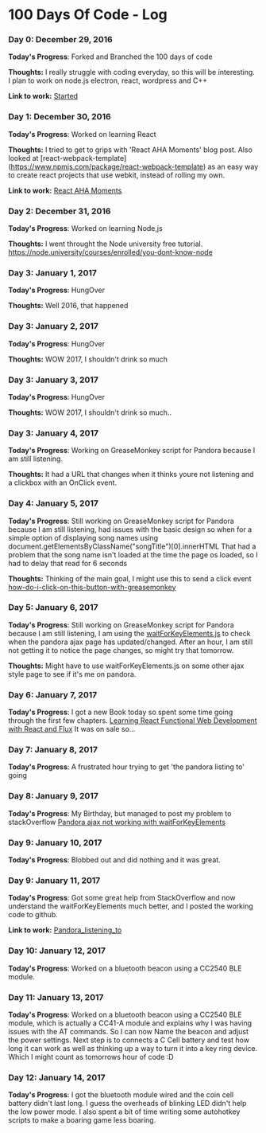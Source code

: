 # 100 Days Of Code - Log

### Day 0: December 29, 2016

**Today's Progress**: Forked and Branched the 100 days of code

**Thoughts:** I really struggle with coding everyday,  so this will be interesting.  I plan to work on node.js electron, react, wordpress and C++

**Link to work:** [Started](https://github.com/hellonearthis/100-days-of-code/edit/BrettCooper/log.md)

### Day 1: December 30, 2016

**Today's Progress**: Worked on learning React

**Thoughts:** I tried to get to grips with 'React AHA Moments' blog post.  Also looked at [react-webpack-template] (https://www.npmjs.com/package/react-webpack-template) as an easy way to create react projects that use webkit, instead of rolling my own.

**Link to work:** [React AHA Moments](https://tylermcginnis.com/react-aha-moments/)

### Day 2: December 31, 2016

**Today's Progress**: Worked on learning Node,js

**Thoughts:** I went throught the Node university free tutorial. https://node.university/courses/enrolled/you-dont-know-node 

### Day 3: January 1, 2017

**Today's Progress**: HungOver

**Thoughts:** Well 2016, that happened

### Day 3: January 2, 2017

**Today's Progress**: HungOver

**Thoughts:** WOW 2017, I shouldn't drink so much

### Day 3: January 3, 2017

**Today's Progress**: HungOver

**Thoughts:** WOW 2017, I shouldn't drink so much..

### Day 3: January 4, 2017

**Today's Progress**: Working on GreaseMonkey script for Pandora because I am still listening.

**Thoughts:** It had a URL that changes when it thinks youre not listening and a clickbox with an OnClick event.

### Day 4: January 5, 2017

**Today's Progress**: Still working on GreaseMonkey script for Pandora because I am still listening,  had issues with the basic design so when for a simple option of displaying song names using document.getElementsByClassName("songTitle")[0].innerHTML 
That had a problem that the song name isn't loaded at the time the page os loaded,  so I had to delay that read for 6 seconds

**Thoughts:** Thinking of the main goal, I might use this to send a click event [how-do-i-click-on-this-button-with-greasemonkey](http://stackoverflow.com/questions/12252701/how-do-i-click-on-this-button-with-greasemonkey)

### Day 5: January 6, 2017

**Today's Progress**: Still working on GreaseMonkey script for Pandora because I am still listening,  I am using the [waitForKeyElements.js](https://gist.github.com/BrockA/2625891)  to check when the pandora ajax page has updated/changed.
After an hour, I am still not getting it to notice the page changes,  so might try that tomorrow.

**Thoughts:** Might have to use waitForKeyElements.js on some other ajax style page to see if it's me on pandora.

### Day 6: January 7, 2017

**Today's Progress**: I got a new Book today so spent some time going through the first few chapters.  [Learning React
Functional Web Development with React and Flux](http://shop.oreilly.com/product/0636920049579.do)  It was on sale so...

### Day 7: January 8, 2017

**Today's Progress**: A frustrated hour trying to get 'the pandora listing to' going

### Day 8: January 9, 2017

**Today's Progress**: My Birthday, but managed to post my problem to stackOverflow [Pandora ajax not working with waitForKeyElements](http://stackoverflow.com/questions/41541110/pandora-ajax-not-working-with-waitforkeyelements)
 
### Day 9: January 10, 2017

**Today's Progress**: Blobbed out and did nothing and it was great.

### Day 9: January 11, 2017

**Today's Progress**: Got some great help from StackOverflow and now understand the waitForKeyElements much better, and I posted the working code to github.

**Link to work:** [Pandora_listening_to](https://github.com/hellonearthis/Pandora_listening_to)  


### Day 10: January 12, 2017

**Today's Progress**: Worked on a bluetooth beacon using a CC2540 BLE module.

### Day 11: January 13, 2017

**Today's Progress**: Worked on a bluetooth beacon using a CC2540 BLE module, which is actually a CC41-A module and explains why I was having issues with the AT commands.  So I can now Name the beacon and adjust the power settings.  Next step is to connects a C Cell battery and test how long it can work as well as thinking up a way to turn it into a key ring device.  Which I might count as tomorrows hour of code :D

### Day 12: January 14, 2017

**Today's Progress**:  I got the bluetooth module wired and the coin cell battery didn't last long. I guess the overheads of blinking LED didn't help the low power mode.  I also spent a bit of time writing some autohotkey scripts to make a boaring game less boaring.


